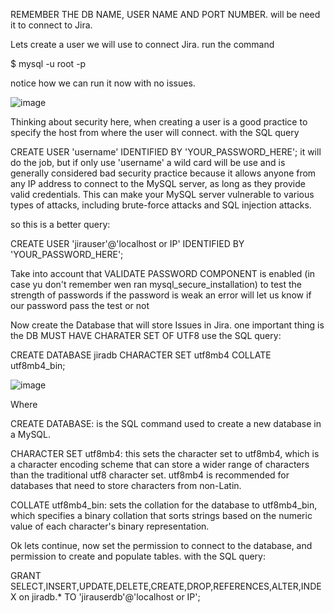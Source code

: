 REMEMBER THE DB NAME, USER NAME AND PORT NUMBER. will be need it to connect to Jira.

Lets create a user we will use to connect Jira. run the command

$ mysql -u root -p

notice how we can run it now with no issues.

![image](https://user-images.githubusercontent.com/45543969/221036704-0e632aee-ef28-4f0d-a802-40413b2db92d.png)

Thinking about security here, when creating a user is a good practice to specify the host from where the user will connect.
with the SQL query 

CREATE USER 'username' IDENTIFIED BY 'YOUR_PASSWORD_HERE'; 
it will do the job, but if only use 'username' a wild card will be use and is generally considered bad security practice
because it allows anyone from any IP address to connect to the MySQL server, as long as they provide valid credentials.
This can make your MySQL server vulnerable to various types of attacks, including brute-force attacks and SQL injection attacks.

so this is a better query:

CREATE USER 'jirauser'@'localhost or IP' IDENTIFIED BY 'YOUR_PASSWORD_HERE';

Take into account that VALIDATE PASSWORD COMPONENT is enabled (in case yu don't remember wen ran mysql_secure_installation)
to test the strength of passwords if the password is weak an error will let us know if our password pass the test or not


Now create the Database that will store Issues in Jira. one important thing is
the DB MUST HAVE CHARATER SET OF UTF8 use the SQL query:

CREATE DATABASE jiradb CHARACTER SET utf8mb4 COLLATE utf8mb4_bin;

![image](https://user-images.githubusercontent.com/45543969/221289150-88350d5e-60e4-4892-a5b0-a8df8dc002ab.png)


Where 

CREATE DATABASE: is the SQL command used to create a new database in a MySQL.

CHARACTER SET utf8mb4: this sets the character set to utf8mb4, which is a character encoding scheme that can store
              a wider range of characters than the traditional utf8 character set. utf8mb4 is recommended for databases
              that need to store characters from non-Latin.
              
COLLATE utf8mb4_bin: sets the collation for the database to utf8mb4_bin, which specifies a binary collation that sorts 
        strings based on the numeric value of each character's binary representation.


Ok lets continue, now set the permission to connect to the database, and permission to create and populate tables.
with the SQL query:

GRANT SELECT,INSERT,UPDATE,DELETE,CREATE,DROP,REFERENCES,ALTER,INDEX on jiradb.* TO 'jirauserdb'@'localhost or IP';




